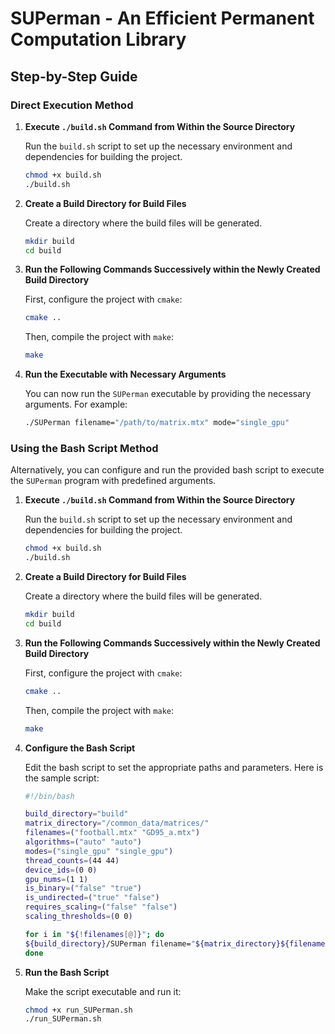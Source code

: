 # SUPerman - An Efficient Permanent Computation Library

## Step-by-Step Guide

### Direct Execution Method

1. **Execute `./build.sh` Command from Within the Source Directory**

   Run the `build.sh` script to set up the necessary environment and dependencies for building the project.
    ```bash
    chmod +x build.sh
    ./build.sh
    ```

2. **Create a Build Directory for Build Files**

   Create a directory where the build files will be generated.
    ```bash
    mkdir build
    cd build
    ```

3. **Run the Following Commands Successively within the Newly Created Build Directory**

   First, configure the project with `cmake`:
    ```bash
    cmake ..
    ```

   Then, compile the project with `make`:
    ```bash
    make
    ```

4. **Run the Executable with Necessary Arguments**

   You can now run the `SUPerman` executable by providing the necessary arguments. For example:
    ```bash
    ./SUPerman filename="/path/to/matrix.mtx" mode="single_gpu"
    ```

### Using the Bash Script Method

Alternatively, you can configure and run the provided bash script to execute the `SUPerman` program with predefined arguments.

1. **Execute `./build.sh` Command from Within the Source Directory**

   Run the `build.sh` script to set up the necessary environment and dependencies for building the project.
    ```bash
    chmod +x build.sh
    ./build.sh
    ```

2. **Create a Build Directory for Build Files**

   Create a directory where the build files will be generated.
    ```bash
    mkdir build
    cd build
    ```

3. **Run the Following Commands Successively within the Newly Created Build Directory**

   First, configure the project with `cmake`:
    ```bash
    cmake ..
    ```

   Then, compile the project with `make`:
    ```bash
    make
    ```

4. **Configure the Bash Script**

   Edit the bash script to set the appropriate paths and parameters. Here is the sample script:

    ```bash
   #!/bin/bash

   build_directory="build"
   matrix_directory="/common_data/matrices/"
   filenames=("football.mtx" "GD95_a.mtx")
   algorithms=("auto" "auto")
   modes=("single_gpu" "single_gpu")
   thread_counts=(44 44)
   device_ids=(0 0)
   gpu_nums=(1 1)
   is_binary=("false" "true")
   is_undirected=("true" "false")
   requires_scaling=("false" "false")
   scaling_thresholds=(0 0)
   
   for i in "${!filenames[@]}"; do
   ${build_directory}/SUPerman filename="${matrix_directory}${filenames[$i]}" algorithm="${algorithms[$i]}" mode="${modes[$i]}" thread_count="${thread_counts[$i]}" device_id="${device_ids[$i]}" gpu_num="${gpu_nums[$i]}" binary="${is_binary[$i]}" undirected="${is_undirected[$i]}" scaling="${requires_scaling[$i]}" scaling_threshold="${scaling_thresholds[$i]}"
   done
    ```

5. **Run the Bash Script**

   Make the script executable and run it:
    ```bash
    chmod +x run_SUPerman.sh
    ./run_SUPerman.sh
    ```